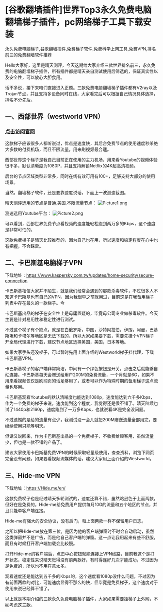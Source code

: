 # [谷歌翻墙插件]世界Top3永久免费电脑翻墙梯子插件，pc网络梯子工具下载安装
永久免费电脑梯子,谷歌翻墙插件,免费梯子软件,免费科学上网工具,免费VPN,排名前三的免费翻墙软件推荐

Hello大家好，这里是晴天测评，今天这期给大家介绍三款世界排名前三，永久免费的电脑翻墙梯子插件，所有插件都是晴天亲自测试使用后筛选的，保证真实性以及安全性，可以放心大胆食用。

话不多说，接下来咱们直接进入正题。三款免费电脑翻墙梯子插件都有V2ray以及Trojan节点，并且支持多设备同时在线，大家看完后可以根据自己情况具体选择，排名不分先后。

## 一、西部世界（westworld VPN）

### [点击访问官网](https://xbsj5209.com/i/xy032)

这款梯子应该很多人都听说过，优点是速度快，其后台免费节点的使用速度秒杀绝大多数的付费机场，而且不限流量，用来刷视频最合适。

西部世界这个梯子是我自己目前正在使用的主力机场，用来看Youtube的视频体验很不多，默认清晰度为1080P，并且支持解锁Netflix的4K超高清视频。

后台的节点区域类型非常多，同时在线有效可用有100+，足够支持大部分的使用场景。

当然，翻墙梯子软件，还是要靠速度说话，下面上一波测速截图。

晴天测评选用的节点是普通.美国.不限流量节点：
![Picture1.png](https://s2.loli.net/2022/09/11/RdgsuXD8q1NvFya.png)

测速选用Youtube平台：
![Picture2.png](https://s2.loli.net/2022/09/11/l8yDzVfGjRiIntc.png)

可以看到，西部世界免费节点看视频的速度能轻松跑到两万多的Kbps，这个速度是非常可怕的。

这款免费梯子是晴天比较推荐的，因为自己也在用，所以速度和稳定程度在心中也有把握，不会踩雷。

## 二、卡巴斯基电脑梯子VPN

下载地址：https://www.kaspersky.com.tw/updates/home-security/secure-connection

卡巴斯基相信大家并不陌生，就是我们经常会遇到的那款杀毒软件，不过很多人不知道卡巴斯基也有自己的VPN，因为我很早之前就用过，目前这是在我备用梯子列表中存在最久的一款梯子。今

卡巴斯基出品的梯子在安全性上是毋庸置疑的，毕竟母公司专业做杀毒软件。今天主要是针对易用性和稳定性进行测试。

不过这个梯子有个缺点，就是在白俄罗斯，中国，沙特阿拉伯，伊朗，阿曼，巴基斯坦和卡塔尔等地区是无法下载的，所以大家如果要下载，需要先挂个VPN梯子开全局代理进行下载，建议节点地区选择英国，美国，日本等地。

如果大家手头还没梯子，可以暂时先用上面介绍的Westworld梯子挂代理，下载卡巴斯基VPN。

卡巴斯基梯子的客户端非常简洁，中间有一个绿色按钮是开关，点击之后就能够自动连接。卡巴斯基每天会赠送给用户200M的免费流量，一个月就是6G，如果不用来看视频仅仅是刷网页的话足够用了，或者可以作为特殊时期的备用梯子这点流量也够用。

卡巴斯基观看Youtube的默认清晰度也能达到1080p，速度能达到六千多Kbps，作为一个免费的梯子来说，速度能到这个程度，我觉得还是很不错了。晴天陆续也试了1440p和2160p，速度跑到了一万多Kbps，也就说看4K是完全没问题。

不过遗憾的是给的流量有点少，我测试没一会儿就把200M赠送流量全部用完，要继续使用只能等明天。

但话又说回来，作为卡巴斯基出品的一个免费梯子，不收费给顾客用，虽然流量少，但也是一款不错的产品了。

建议大家使用卡巴斯基免费VPN的时候采取轻量级使用，查查资料，浏览下网页完全没有问题，如果要看视频流媒体的话，建议大家用上面介绍的Westworld。


## 三、Hide-me VPN

下载地址：https://Hide.me/en/

这款免费梯子也是经过晴天多轮测试的，速度还算不错，虽然略逊色于上面两款，但好在是免费的。Hide-me给免费用户提供每月10G的流量和五个地区的节点，并且只能单客户端连接。

Hide-me有强大的安全协议，没有后门，和上面两款一样不保留用户日志。

之所以把Hide-me放在第三位，是因为他的客户端弹窗时不时会自动启动，虽然这类弹窗并不是广告，而是他自己客户端的弹窗。这一点让我用起来有些不舒服，而且有时候打开客户端加载会比较慢。

打开Hide-me的客户端后，点击中心按钮就能连接上VPN线路，目前我这个是打开状态，稳定性来说晴天觉得没有前两款好，有时得连好几次才能成功，不过因为是免费的，所以也不用在意太多。

观看速度还是能达到五千多的Kbps的，这个速度看1080p没什么问题，不过因为有前面两款的对比，可能速度显得不那么的快，但毕竟是免费梯子，这个速度对于使用来说已经算不错了。

以上就是本期介绍的三款永久免费电脑梯子插件，大家如果需要挂梯子上外网，不妨考虑这三款。

